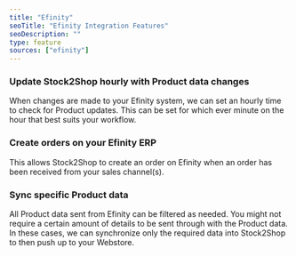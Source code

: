 ```yaml
---
title: "Efinity"
seoTitle: "Efinity Integration Features"
seoDescription: ""
type: feature
sources: ["efinity"]
---
```


<!-- ***NOT IN USE***

url
username
password
product_code_key
get_images_enabled
get_products_limit
queue_fetch_images
sync_mode

-->

<!-- cron_get_products_schedule -->
### Update Stock2Shop hourly with Product data changes
When changes are made to your Efinity system, we can set an hourly time to check for Product updates.
This can be set for which ever minute on the hour that best suits your workflow.

<!-- create_order_enabled -->
### Create orders on your Efinity ERP
This allows Stock2Shop to create an order on Efinity when an order has been received from your sales channel(s).

<!-- product_map -->
### Sync specific Product data 
All Product data sent from Efinity can be filtered as needed.
You might not require a certain amount of details to be sent through with the Product data.
In these cases, we can synchronize only the required data into Stock2Shop to then push up to your Webstore.
